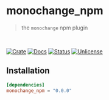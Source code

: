 # monochange_npm

> the `monochange` npm plugin

<br />

[![Crate][crate-image]][crate-link] [![Docs][docs-image]][docs-link]
[![Status][ci-status-image]][ci-status-link] [![Unlicense][unlicense-image]][unlicense-link]

## Installation

```toml
[dependencies]
monochange_npm = "0.0.0"
```

[crate-image]: https://img.shields.io/crates/v/monochange_npm.svg
[crate-link]: https://crates.io/crates/monochange_npm
[docs-image]: https://docs.rs/monochange_npm/badge.svg
[docs-link]: https://docs.rs/monochange_npm/
[ci-status-image]: https://github.com/ifiokjr/monochange/workflows/ci/badge.svg
[ci-status-link]: https://github.com/ifiokjr/monochange/actions?query=workflow:ci
[unlicense-image]: https://img.shields.io/badge/license-Unlicence-blue.svg
[unlicense-link]: https://opensource.org/license/unlicense
